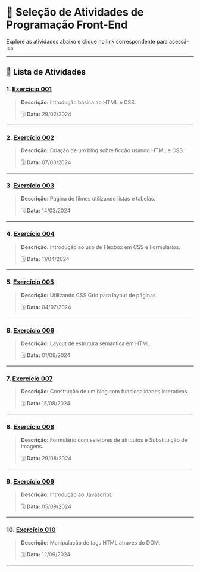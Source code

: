 # 🎯 **Seleção de Atividades de Programação Front-End**

Explore as atividades abaixo e clique no link correspondente para acessá-las.

---

## 📝 **Lista de Atividades**

### **1. [Exercício 001](https://lyankaleu.github.io/PWF-266-IFPI/2024-02-29/index.html)**
> **Descrição:** Introdução básica ao HTML e CSS.
>
> 🗓️ **Data:** 29/02/2024
>

---

### **2. [Exercício 002](https://lyankaleu.github.io/PWF-266-IFPI/2024-03-07/blog-ficcao.html)**
> **Descrição:** Criação de um blog sobre ficção usando HTML e CSS.
>
> 🗓️ **Data:** 07/03/2024
>

---

### **3. [Exercício 003](https://lyankaleu.github.io/PWF-266-IFPI/2024-03-14/filmes.html)**
> **Descrição:** Página de filmes utilizando listas e tabelas.
>
> 🗓️ **Data:** 14/03/2024
>

---

### **4. [Exercício 004](https://lyankaleu.github.io/PWF-266-IFPI/2024-04-11/index.html)**
> **Descrição:** Introdução ao uso de Flexbox em CSS e Formulários.
>
> 🗓️ **Data:** 11/04/2024
>

---

### **5. [Exercício 005](https://lyankaleu.github.io/PWF-266-IFPI/2024-07-04/index.html)**
> **Descrição:** Utilizando CSS Grid para layout de páginas.
>
> 🗓️ **Data:** 04/07/2024
>

---

### **6. [Exercício 006](https://lyankaleu.github.io/PWF-266-IFPI/2024-08-01/index.html)**
> **Descrição:** Layout de estrutura semântica em HTML.
>
> 🗓️ **Data:** 01/08/2024
>

---

### **7. [Exercício 007](https://lyankaleu.github.io/PWF-266-IFPI/2024-08-15/blog.html)**
> **Descrição:** Construção de um blog com funcionalidades interativas.
>
> 🗓️ **Data:** 15/08/2024
>

---

### **8. [Exercício 008](https://lyankaleu.github.io/PWF-266-IFPI/2024-08-29/index.html)**
> **Descrição:** Formulário com seletores de atributos e Substituição de imagens.
>
> 🗓️ **Data:** 29/08/2024
>

---

### **9. [Exercício 009](https://lyankaleu.github.io/PWF-266-IFPI/2024-09-05/index.html)**
> **Descrição:** Introdução ao Javascript.
>
> 🗓️ **Data:** 05/09/2024
>

---

### **10. [Exercício 010](https://lyankaleu.github.io/PWF-266-IFPI/2024-09-12/index.html)**
> **Descrição:** Manipulação de tags HTML através do DOM.
>
> 🗓️ **Data:** 12/09/2024
>

---
